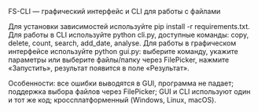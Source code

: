 FS-CLI — графический интерфейс и CLI для работы с файлами

Для установки зависимостей используйте pip install -r requirements.txt.
Для работы в CLI используйте python cli.py, доступные команды: copy, delete, count, search, add_date, analyse.
Для работы в графическом интерфейсе используйте python gui.py: выберите команду, укажите параметры или выберите файлы/папку через FilePicker, нажмите «Запустить», результат появится в поле «Результат».

Особенности: все ошибки выводятся в GUI, программа не падает; поддержка выбора файлов через FilePicker; GUI и CLI используют один и тот же код; кроссплатформенный (Windows, Linux, macOS).

